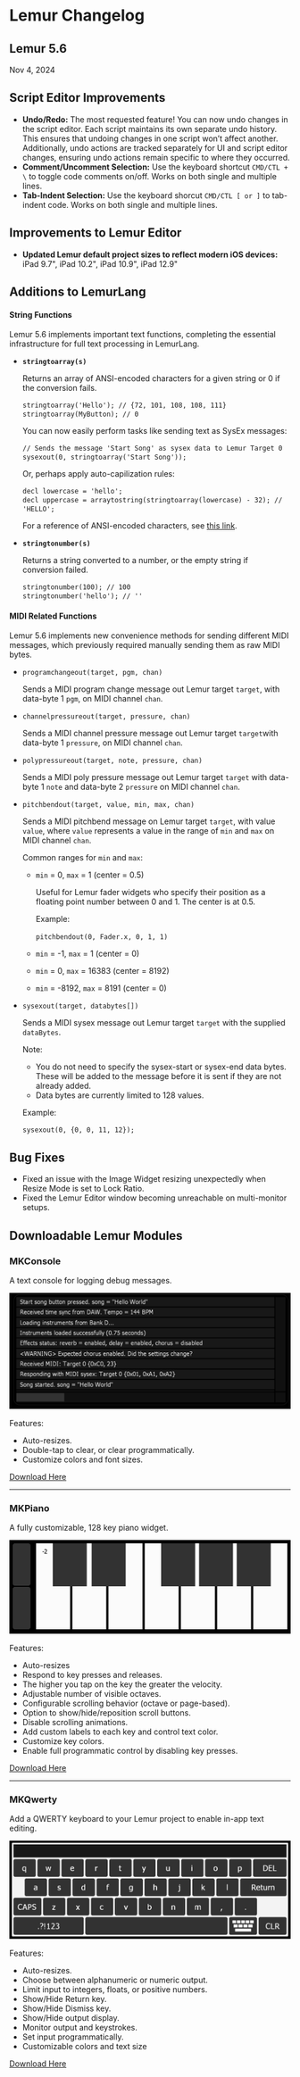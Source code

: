 # Lemur Changelog

## Lemur 5.6

Nov 4, 2024

## Script Editor Improvements

- **Undo/Redo:** The most requested feature! You can now undo changes in the script editor. Each script maintains its own separate undo history. This ensures that undoing changes in one script won’t affect another. Additionally, undo actions are tracked separately for UI and script editor changes, ensuring undo actions remain specific to where they occurred.
- **Comment/Uncomment Selection:** Use the keyboard shortcut  `CMD/CTL + \` to toggle code comments on/off. Works on both single and multiple lines.
- **Tab-Indent Selection:** Use the keyboard shorcut `CMD/CTL [ or ]` to tab-indent code. Works on both single and multiple lines.


## Improvements to Lemur Editor

- **Updated Lemur default project sizes to reflect modern iOS devices:** iPad 9.7", iPad 10.2", iPad 10.9", iPad 12.9"


## Additions to LemurLang

#### String Functions

Lemur 5.6 implements important text functions, completing the essential infrastructure for full text processing in LemurLang. 

- **`stringtoarray(s)`** 

    Returns an array of ANSI-encoded characters for a given string or 0 if the conversion fails. 
    


    ```
    stringtoarray('Hello'); // {72, 101, 108, 108, 111}
    stringtoarray(MyButton); // 0
    ```
    
    You can now easily perform tasks like sending text as SysEx messages:
    
    ```
    // Sends the message 'Start Song' as sysex data to Lemur Target 0
    sysexout(0, stringtoarray('Start Song'));
    ```
    
    Or, perhaps apply auto-capilization rules:
    
    ```
    decl lowercase = 'hello';
    decl uppercase = arraytostring(stringtoarray(lowercase) - 32); //     'HELLO';
    ```
    
    For a reference of ANSI-encoded characters, see [this link](https://www.ascii-code.com). 

- **`stringtonumber(s)`**

    Returns a string converted to a number, or the empty string if conversion failed.
    
    ```
    stringtonumber(100); // 100
    stringtonumber('hello'); // ''
    ```

#### MIDI Related Functions

Lemur 5.6 implements new convenience methods for sending different MIDI messages, which previously required manually sending them as raw MIDI bytes.

    
- `programchangeout(target, pgm, chan)`

    Sends a MIDI program change message out Lemur target `target`, with data-byte 1 `pgm`, on MIDI channel `chan`.
    
- `channelpressureout(target, pressure, chan)`

    Sends a MIDI channel pressure message out Lemur target `target`with data-byte 1 `pressure`, on MIDI channel `chan`.
    
- `polypressureout(target, note, pressure, chan)`

    Sends a MIDI poly pressure message out Lemur target `target` with data-byte 1 `note` and data-byte 2 `pressure` on MIDI channel `chan`.
    
- `pitchbendout(target, value, min, max, chan)`

    Sends a MIDI pitchbend message on Lemur target `target`, with value `value`, where `value` represents a value in the range of `min` and `max` on MIDI channel `chan`.
    
    Common ranges for `min` and `max`:
    
    - `min` = 0, `max` = 1 (center = 0.5)

        Useful for Lemur fader widgets who specify their position as a floating point number between 0 and 1. The center is at 0.5.
        
        Example:
        
        `pitchbendout(0, Fader.x, 0, 1, 1)`
    
    - `min` = -1, `max` = 1 (center = 0)
    - `min` = 0, `max` = 16383 (center = 8192)
    - `min` = -8192, `max` = 8191 (center = 0)

- `sysexout(target, databytes[])`

    Sends a MIDI sysex message out Lemur target `target` with the supplied `dataBytes`. 
    
    Note:
    - You do not need to specify the sysex-start or sysex-end data bytes. These will be added to the message before it is sent if they are not already added.
    - Data bytes are currently limited to 128 values.

    Example:
    
    ```
    sysexout(0, {0, 0, 11, 12});
    ```

## Bug Fixes

- Fixed an issue with the Image Widget resizing unexpectedly when Resize Mode is set to Lock Ratio.
- Fixed the Lemur Editor window becoming unreachable on multi-monitor setups.


## Downloadable Lemur Modules

### MKConsole

A text console for logging debug messages.

![MKConsole Screenshot](images/MKConsole-Screenshot.png)

Features:

- Auto-resizes.
- Double-tap to clear, or clear programmatically. 
- Customize colors and font sizes.

[Download Here](https://github.com/MIDIKinetics/MKConsole)

--- 

### MKPiano

A fully customizable, 128 key piano widget.

![MKPiano Screenshot](images/MKPiano-Screenshot.png)

Features:

- Auto-resizes 
- Respond to key presses and releases.
- The higher you tap on the key the greater the velocity.
- Adjustable number of visible octaves.
- Configurable scrolling behavior (octave or page-based).
- Option to show/hide/reposition scroll buttons.
- Disable scrolling animations.
- Add custom labels to each key and control text color.
- Customize key colors.
- Enable full programmatic control by disabling key presses.

[Download Here](https://github.com/MIDIKinetics/MKPiano)

--- 

### MKQwerty

Add a QWERTY keyboard to your Lemur project to enable in-app text editing.

![MKQwerty Screenshot](images/MKQwerty-Screenshot.png)

Features:

- Auto-resizes.
- Choose between alphanumeric or numeric output.
- Limit input to integers, floats, or positive numbers.
- Show/Hide Return key.
- Show/Hide Dismiss key.
- Show/Hide output display.
- Monitor output and keystrokes.
- Set input programmatically.
- Customizable colors and text size


[Download Here](https://github.com/MIDIKinetics/MKQwerty)

